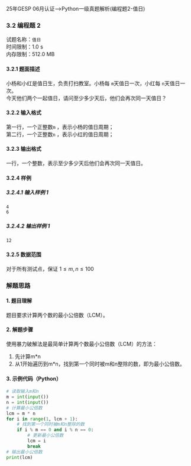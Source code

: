 25年GESP 06月认证-->Python一级真题解析(编程题2-值日)



### 3.2 编程题 2

试题名称：``值日``  
时间限制：1.0 s  
内存限制：512.0 MB


#### 3.2.1 题面描述

小杨和小红是值日生，负责打扫教室。小杨每 ``m``天值日一次，小红每 ``n``天值日一次。  
今天他们两个一起值日，请问至少多少天后，他们会再次同一天值日？

#### 3.2.2 输入格式

第一行，一个正整数``m`` ，表示小杨的值日周期；  
第二行，一个正整数``n`` ，表示小红的值日周期；  

#### 3.2.3 输出格式

一行，一个整数，表示至少多少天后他们会再次同一天值日。

#### 3.2.4 样例

##### 3.2.4.1 输入样例 1

```
4
6
```

##### 3.2.4.2 输出样例 1

```
12
```

 

#### 3.2.5 数据范围

对于所有测试点，保证 $1 ≤ m,n ≤ 100$ 

### 解题思路

#### 1. 题目理解

题目要求计算两个数的最小公倍数（LCM）。 

#### 2. 解题步骤

使用暴力破解法是最简单计算两个数最小公倍数（LCM）的方法：
1. 先计算m*n 
2. 从1开始遍历到m*n，找到第一个同时被m和n整除的数，即为最小公倍数。

#### 3. 示例代码（Python）

```python
# 读取输入m和n
m = int(input())
n = int(input())
# 计算最小公倍数
lcm = m * n
for i in range(1, lcm + 1):
    # 找到第一个同时被m和n整除的数
    if i % m == 0 and i % n == 0:
        # 更新最小公倍数
        lcm = i
        break
# 输出最小公倍数
print(lcm)

```
 